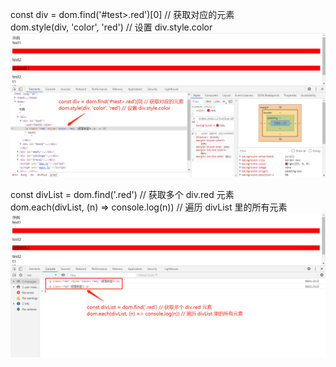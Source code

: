 const div = dom.find('#test>.red')[0] // 获取对应的元素    
dom.style(div, 'color', 'red') // 设置 div.style.color
![1.png](img/1.png)

const divList = dom.find('.red') // 获取多个 div.red 元素    
dom.each(divList, (n) => console.log(n)) // 遍历 divList 里的所有元素
![2.png](img/2.png)
